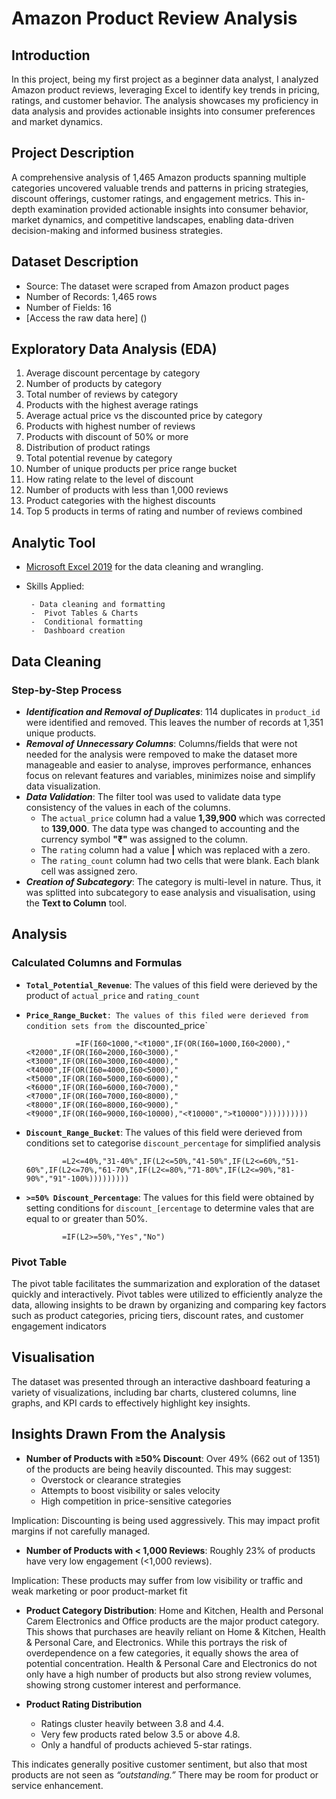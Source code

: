 # Amazon Product Review Analysis
## Introduction
In this project, being my first project as a beginner data analyst, I analyzed Amazon product reviews, leveraging Excel to identify key trends in pricing, ratings, and customer behavior. The analysis showcases my proficiency in data analysis and provides actionable insights into consumer preferences and market dynamics.
## Project Description
A comprehensive analysis of 1,465 Amazon products spanning multiple categories uncovered valuable trends and patterns in pricing strategies, discount offerings, customer ratings, and engagement metrics. This in-depth examination provided actionable insights into consumer behavior, market dynamics, and competitive landscapes, enabling data-driven decision-making and informed business strategies.

## Dataset Description
-  Source: The dataset were scraped from Amazon product pages
-  Number of Records: 1,465 rows
-  Number of Fields: 16
-  [Access the raw data here] ()

## Exploratory Data Analysis (EDA)

1. Average discount percentage by category
2. Number of products by category
3. Total number of reviews by category
4.  Products with the highest average ratings
5. Average actual price vs the discounted price by category
6. Products with highest number of reviews
7. Products with discount of 50% or more
8. Distribution of product ratings 
9. Total potential revenue by category
10. Number of unique products per price range bucket
11. How rating relate to the level of discount
12. Number of products with less than 1,000 reviews
13. Product categories with the highest discounts
14. Top 5 products in terms of rating and number of reviews combined

## Analytic Tool
- [Microsoft Excel 2019](https://microsoft-office-2019.en.uptodown.com/windows) for the data cleaning and wrangling.
-  Skills Applied:
  
        - Data cleaning and formatting
        -  Pivot Tables & Charts
        -  Conditional formatting
        -  Dashboard creation


## Data Cleaning
### Step-by-Step Process
-  ***Identification and Removal of Duplicates***: 114 duplicates in `product_id` were identified and removed. This leaves the number of records at 1,351 unique products.
-  ***Removal of Unnecessary Columns***: Columns/fields that were not needed for the analysis were rempoved to make the dataset more manageable and easier to analyse, improves performance, enhances focus on relevant features and variables, minimizes noise and simplify data visualization.
-  ***Data Validation***: The filter tool was used to validate data type consistency of the values in each of the columns.
      -  The `actual_price` column had a value **1,39,900** which was corrected to **139,000**. The data type was changed to accounting and the currency symbol **"₹"** was assigned to the column.
      -  The `rating` column had a value **|** which was replaced with a zero.
      -  The `rating_count` column had two cells that were blank. Each blank cell was assigned zero.
-  ***Creation of Subcategory***: The category is multi-level in nature. Thus, it was splitted into subcategory to ease analysis and visualisation, using the **Text to Column** tool.

## Analysis
  ### Calculated Columns and Formulas
  -  **`Total_Potential_Revenue`**: The values of this field were derieved by the product of `actual_price` and `rating_count`
  -  **`Price_Range_Bucket`**`: The values of this filed were derieved from condition sets from the `discounted_price`
    
                    =IF(I60<1000,"<₹1000",IF(OR(I60=1000,I60<2000),"<₹2000",IF(OR(I60=2000,I60<3000),"<₹3000",IF(OR(I60=3000,I60<4000),"<₹4000",IF(OR(I60=4000,I60<5000),"<₹5000",IF(OR(I60=5000,I60<6000),"<₹6000",IF(OR(I60=6000,I60<7000),"<₹7000",IF(OR(I60=7000,I60<8000),"<₹8000",IF(OR(I60=8000,I60<9000),"<₹9000",IF(OR(I60=9000,I60<10000),"<₹10000",">₹10000"))))))))))
     
  -  **`Discount_Range_Bucket`**: The values of this field were derieved from conditions set to categorise `discount_percentage` for simplified analysis
    
                 =L2<=40%,"31-40%",IF(L2<=50%,"41-50%",IF(L2<=60%,"51-60%",IF(L2<=70%,"61-70%",IF(L2<=80%,"71-80%",IF(L2<=90%,"81-90%","91"-100%)))))))))

  -  **`>=50% Discount_Percentage`**: The values for this field were obtained by setting conditions for `discount_[ercentage` to determine vales that are equal to or greater than 50%.

                 =IF(L2>=50%,"Yes","No")

### Pivot Table
The pivot table facilitates the summarization and exploration of the dataset quickly and interactively. Pivot tables were utilized to efficiently analyze the data, allowing insights to be drawn by organizing and comparing key factors such as product categories, pricing tiers, discount rates, and customer engagement indicators

## Visualisation
The dataset was presented through an interactive dashboard featuring a variety of visualizations, including bar charts, clustered columns, line graphs, and KPI cards to effectively highlight key insights.

## Insights Drawn From the Analysis

- **Number of Products with ≥50% Discount**: Over 49% (662 out of 1351) of the products are being heavily discounted. This may suggest:
    -  Overstock or clearance strategies
    -  Attempts to boost visibility or sales velocity
    -  High competition in price-sensitive categories

Implication: Discounting is being used aggressively. This may impact profit margins if not carefully managed.

-  **Number of Products with < 1,000 Reviews**:	Roughly 23% of products have very low engagement (<1,000 reviews).

Implication: These products may suffer from low visibility or traffic and weak marketing or poor product-market fit

-  **Product Category Distribution**: Home and Kitchen, Health and Personal Carem Electronics and Office products are the major product category. This shows that purchases are heavily reliant on Home & Kitchen, Health & Personal Care, and Electronics. While this portrays the risk of overdependence on a few categories, it equally shows the area of potential concentration. Health & Personal Care and Electronics do not only have a high number of products but also strong review volumes, showing strong customer interest and performance.

-  **Product Rating Distribution**

    -  Ratings cluster heavily between 3.8 and 4.4.
    -  Very few products rated below 3.5 or above 4.8.
    -  Only a handful of products achieved 5-star ratings.
 
  This indicates generally positive customer sentiment, but also that most products are not seen as *“outstanding.”* There may be room for product or service enhancement.
